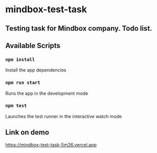 # mindbox-test-task
## Testing task for Mindbox company. Todo list.

## Available Scripts

### `npm install`

Install the app dependencies

### `npm run start`

Runs the app in the development mode

### `npm test`

Launches the test runner in the interactive watch mode

## Link on demo

https://mindbox-test-task-5m26.vercel.app
